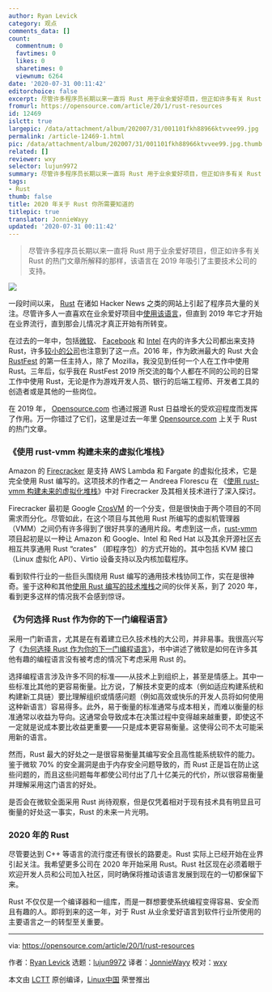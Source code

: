 ```yaml
---
author: Ryan Levick
category: 观点
comments_data: []
count:
  commentnum: 0
  favtimes: 0
  likes: 0
  sharetimes: 0
  viewnum: 6264
date: '2020-07-31 00:11:42'
editorchoice: false
excerpt: 尽管许多程序员长期以来一直将 Rust 用于业余爱好项目，但正如许多有关 Rust 的热门文章所解释的那样，该语言在 2019 年吸引了主要技术公司的支持。
fromurl: https://opensource.com/article/20/1/rust-resources
id: 12469
islctt: true
largepic: /data/attachment/album/202007/31/001101fkh88966ktvvee99.jpg
permalink: /article-12469-1.html
pic: /data/attachment/album/202007/31/001101fkh88966ktvvee99.jpg.thumb.jpg
related: []
reviewer: wxy
selector: lujun9972
summary: 尽管许多程序员长期以来一直将 Rust 用于业余爱好项目，但正如许多有关 Rust 的热门文章所解释的那样，该语言在 2019 年吸引了主要技术公司的支持。
tags:
- Rust
thumb: false
title: 2020 年关于 Rust 你所需要知道的
titlepic: true
translator: JonnieWayy
updated: '2020-07-31 00:11:42'
---
```



> 
> 尽管许多程序员长期以来一直将 Rust 用于业余爱好项目，但正如许多有关 Rust 的热门文章所解释的那样，该语言在 2019 年吸引了主要技术公司的支持。
> 
> 
> 


![](/data/attachment/album/202007/31/001101fkh88966ktvvee99.jpg)


一段时间以来， [Rust](http://rust-lang.org/) 在诸如 Hacker News 之类的网站上引起了程序员大量的关注。尽管许多人一直喜欢在业余爱好项目中[使用该语言](https://insights.stackoverflow.com/survey/2019#technology-_-most-loved-dreaded-and-wanted-languages)，但直到 2019 年它才开始在业界流行，直到那会儿情况才真正开始有所转变。


在过去的一年中，包括[微软](https://youtu.be/o01QmYVluSw)、 [Facebook](https://youtu.be/kylqq8pEgRs) 和 [Intel](https://youtu.be/l9hM0h6IQDo) 在内的许多大公司都出来支持 Rust，许多[较小的公司](https://oxide.computer/blog/introducing-the-oxide-computer-company/)也注意到了这一点。2016 年，作为欧洲最大的 Rust 大会 [RustFest](https://rustfest.eu) 的第一任主持人，除了 Mozilla，我没见到任何一个人在工作中使用 Rust。三年后，似乎我在 RustFest 2019 所交流的每个人都在不同的公司的日常工作中使用 Rust，无论是作为游戏开发人员、银行的后端工程师、开发者工具的创造者或是其他的一些岗位。


在 2019 年， [Opensource.com](http://Opensource.com) 也通过报道 Rust 日益增长的受欢迎程度而发挥了作用。万一你错过了它们，这里是过去一年里 [Opensource.com](http://Opensource.com) 上关于 Rust 的热门文章。


### 《使用 rust-vmm 构建未来的虚拟化堆栈》


Amazon 的 [Firecracker](https://firecracker-microvm.github.io/) 是支持 AWS Lambda 和 Fargate 的虚拟化技术，它是完全使用 Rust 编写的。这项技术的作者之一 Andreea Florescu 在 《[使用 rust-vmm 构建未来的虚拟化堆栈](https://opensource.com/article/19/3/rust-virtual-machine)》中对 Firecracker 及其相关技术进行了深入探讨。


Firecracker 最初是 Google [CrosVM](https://chromium.googlesource.com/chromiumos/platform/crosvm/) 的一个分支，但是很快由于两个项目的不同需求而分化。尽管如此，在这个项目与其他用 Rust 所编写的虚拟机管理器（VMM）之间仍有许多得到了很好共享的通用片段。考虑到这一点，[rust-vmm](https://github.com/rust-vmm) 项目起初是以一种让 Amazon 和 Google、Intel 和 Red Hat 以及其余开源社区去相互共享通用 Rust “crates” （即程序包）的方式开始的。其中包括 KVM 接口（Linux 虚拟化 API）、Virtio 设备支持以及内核加载程序。


看到软件行业的一些巨头围绕用 Rust 编写的通用技术栈协同工作，实在是很神奇。鉴于这种和其他[使用 Rust 编写的技术堆栈](https://bytecodealliance.org/)之间的伙伴关系，到了 2020 年，看到更多这样的情况我不会感到惊讶。


### 《为何选择 Rust 作为你的下一门编程语言》


采用一门新语言，尤其是在有着建立已久技术栈的大公司，并非易事。我很高兴写了《[为何选择 Rust 作为你的下一门编程语言](https://opensource.com/article/19/10/choose-rust-programming-language)》，书中讲述了微软是如何在许多其他有趣的编程语言没有被考虑的情况下考虑采用 Rust 的。


选择编程语言涉及许多不同的标准——从技术上到组织上，甚至是情感上。其中一些标准比其他的更容易衡量。比方说，了解技术变更的成本（例如适应构建系统和构建新工具链）要比理解组织或情感问题（例如高效或快乐的开发人员将如何使用这种新语言）容易得多。此外，易于衡量的标准通常与成本相关，而难以衡量的标准通常以收益为导向。这通常会导致成本在决策过程中变得越来越重要，即使这不一定就是说成本要比收益更重要——只是成本更容易衡量。这使得公司不太可能采用新的语言。


然而，Rust 最大的好处之一是很容易衡量其编写安全且高性能系统软件的能力。鉴于微软 70% 的安全漏洞是由于内存安全问题导致的，而 Rust 正是旨在防止这些问题的，而且这些问题每年都使公司付出了几十亿美元的代价，所以很容易衡量并理解采用这门语言的好处。


是否会在微软全面采用 Rust 尚待观察，但是仅凭着相对于现有技术具有明显且可衡量的好处这一事实，Rust 的未来一片光明。


### 2020 年的 Rust


尽管要达到 C++ 等语言的流行度还有很长的路要走。Rust 实际上已经开始在业界引起关注。我希望更多公司在 2020 年开始采用 Rust。Rust 社区现在必须着眼于欢迎开发人员和公司加入社区，同时确保将推动该语言发展到现在的一切都保留下来。


Rust 不仅仅是一个编译器和一组库，而是一群想要使系统编程变得容易、安全而且有趣的人。即将到来的这一年，对于 Rust 从业余爱好语言到软件行业所使用的主要语言之一的转型至关重要。




---


via: <https://opensource.com/article/20/1/rust-resources>


作者：[Ryan Levick](https://opensource.com/users/ryanlevick) 选题：[lujun9972](https://github.com/lujun9972) 译者：[JonnieWayy](https://github.com/JonnieWayy) 校对：[wxy](https://github.com/wxy)


本文由 [LCTT](https://github.com/LCTT/TranslateProject) 原创编译，[Linux中国](https://linux.cn/) 荣誉推出